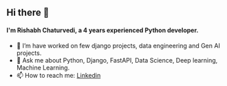 ## Hi there 👋

#### I'm Rishabh Chaturvedi, a 4 years experienced Python developer. 
<!--
**Rishabh-infinity/Rishabh-infinity** is a ✨ _special_ ✨ repository because its `README.md` (this file) appears on your GitHub profile.

Here are some ideas to get you started:
-->

- 🔭 I’m have worked on few django projects, data engineering and Gen AI projects.
- 💬 Ask me about Python, Django, FastAPI, Data Science, Deep learning, Machine Learning.
- 📫 How to reach me: [Linkedin](www.linkedin.com/in/rishabh-chaturvedi-b86851198)
